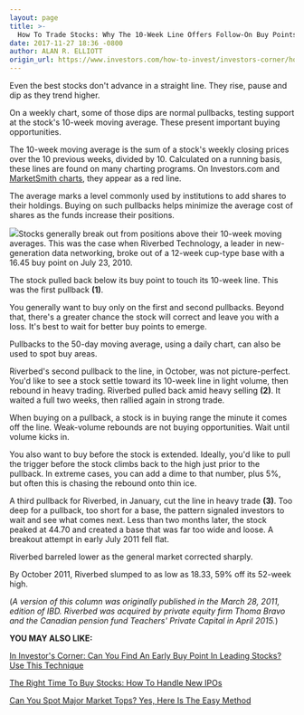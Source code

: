 ```yaml
---
layout: page
title: >-
  How To Trade Stocks: Why The 10-Week Line Offers Follow-On Buy Points
date: 2017-11-27 18:36 -0800
author: ALAN R. ELLIOTT
origin_url: https://www.investors.com/how-to-invest/investors-corner/how-to-trade-stocks-why-the-10-week-line-offers-follow-on-buy-points
---
```





Even the best stocks don't advance in a straight line. They rise, pause and dip as they trend higher.




On a weekly chart, some of those dips are normal pullbacks, testing support at the stock's 10-week moving average. These present important buying opportunities.


The 10-week moving average is the sum of a stock's weekly closing prices over the 10 previous weeks, divided by 10. Calculated on a running basis, these lines are found on many charting programs. On Investors.com and [MarketSmith charts](https://shop.investors.com/offer/splashresponsive.aspx?id=mssharpen-fixed&src=A012BF), they appear as a red line.


The average marks a level commonly used by institutions to add shares to their holdings. Buying on such pullbacks helps minimize the average cost of shares as the funds increase their positions.


![](https://www.investors.com/wp-content/uploads/2017/11/ICrvbd112717.jpg)Stocks generally break out from positions above their 10-week moving averages. This was the case when Riverbed Technology, a leader in new-generation data networking, broke out of a 12-week cup-type base with a 16.45 buy point on July 23, 2010.


The stock pulled back below its buy point to touch its 10-week line. This was the first pullback **(1)**.


You generally want to buy only on the first and second pullbacks. Beyond that, there's a greater chance the stock will correct and leave you with a loss. It's best to wait for better buy points to emerge.


Pullbacks to the 50-day moving average, using a daily chart, can also be used to spot buy areas.


Riverbed's second pullback to the line, in October, was not picture-perfect. You'd like to see a stock settle toward its 10-week line in light volume, then rebound in heavy trading. Riverbed pulled back amid heavy selling **(2)**. It waited a full two weeks, then rallied again in strong trade.


When buying on a pullback, a stock is in buying range the minute it comes off the line. Weak-volume rebounds are not buying opportunities. Wait until volume kicks in.


You also want to buy before the stock is extended. Ideally, you'd like to pull the trigger before the stock climbs back to the high just prior to the pullback. In extreme cases, you can add a dime to that number, plus 5%, but often this is chasing the rebound onto thin ice.


A third pullback for Riverbed, in January, cut the line in heavy trade **(3)**. Too deep for a pullback, too short for a base, the pattern signaled investors to wait and see what comes next. Less than two months later, the stock peaked at 44.70 and created a base that was far too wide and loose. A breakout attempt in early July 2011 fell flat.


Riverbed barreled lower as the general market corrected sharply.


By October 2011, Riverbed slumped to as low as 18.33, 59% off its 52-week high.


(*A version of this column was originally published in the March 28, 2011, edition of IBD. Riverbed was acquired by private equity firm Thoma Bravo and the Canadian pension fund Teachers' Private Capital in April 2015.*)


**YOU MAY ALSO LIKE:**


[In Investor's Corner: Can You Find An Early Buy Point In Leading Stocks? Use This Technique](https://www.investors.com/how-to-invest/investors-corner/looking-for-an-earlier-entry-in-a-stock-learn-how-to-do-this/)


[The Right Time To Buy Stocks: How To Handle New IPOs](https://www.investors.com/how-to-invest/investors-corner/investing-in-ipo-stocks-how-should-you-handle-snapchats-market-debut/)


[Can You Spot Major Market Tops? Yes, Here Is The Easy Method](https://www.investors.com/how-to-invest/investors-corner/how-do-you-spot-a-major-market-top-easy-look-for-heavy-distribution/)




